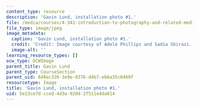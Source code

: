 ```yaml
---
content_type: resource
description: 'Gavin Lund, installation photo #1.'
file: /media/courses/4-341-introduction-to-photography-and-related-media-fall-2007/5e23ce7dcced4d3e920d2f511e4da814_lund5.jpg
file_type: image/jpeg
image_metadata:
  caption: 'Gavin Lund, installation photo #1.'
  credit: 'Credit: Image courtesy of Adele Phillips and Sadia Shirazi.'
  image-alt: ''
learning_resource_types: []
ocw_type: OCWImage
parent_title: Gavin Lund
parent_type: CourseSection
parent_uid: 648ec326-3e9e-0376-d4b7-eb6a35c0469f
resourcetype: Image
title: 'Gavin Lund, installation photo #1.'
uid: 5e23ce7d-cced-4d3e-920d-2f511e4da814
---
```

